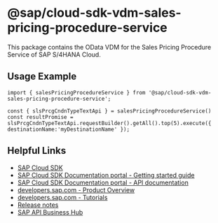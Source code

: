 # @sap/cloud-sdk-vdm-sales-pricing-procedure-service

This package contains the OData VDM for the Sales Pricing Procedure Service of SAP S/4HANA Cloud.

## Usage Example
```
import { salesPricingProcedureService } from '@sap/cloud-sdk-vdm-sales-pricing-procedure-service';

const { slsPrcgCndnTypeTextApi } = salesPricingProcedureService()
const resultPromise = slsPrcgCndnTypeTextApi.requestBuilder().getAll().top(5).execute({ destinationName:'myDestinationName' });

```

## Helpful Links

- [SAP Cloud SDK](https://github.com/SAP/cloud-sdk-js)
- [SAP Cloud SDK Documentation portal - Getting started guide](https://sap.github.io/cloud-sdk/docs/js/getting-started)
- [SAP Cloud SDK Documentation portal - API documentation](https://sap.github.io/cloud-sdk/docs/js/api)
- [developers.sap.com - Product Overview](https://developers.sap.com/topics/cloud-sdk.html)
- [developers.sap.com - Tutorials](https://developers.sap.com/tutorial-navigator.html?tag=software-product:technology-platform/sap-cloud-sdk&tag=tutorial:type/tutorial&tag=programming-tool:javascript)
- [Release notes](https://help.sap.com/doc/2324e9c3b28748a4ae2ad08166d77675/1.0/en-US/js-index.html)
- [SAP API Business Hub](https://api.sap.com/)
